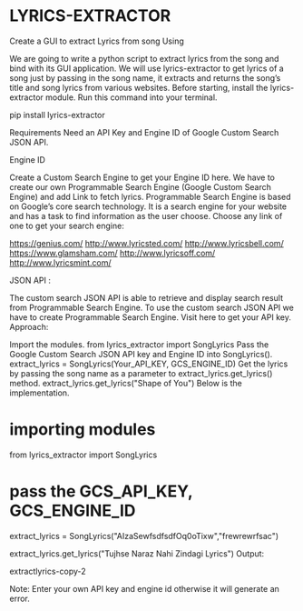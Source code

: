 # LYRICS-EXTRACTOR

Create a GUI to extract Lyrics from song Using 

We are going to write a python script to extract lyrics from the song and bind with its GUI application. We will use lyrics-extractor to get lyrics of a song just by passing in the song name, it extracts and returns the song’s title and song lyrics from various websites. Before starting, install the lyrics-extractor module. Run this command into your terminal.

pip install lyrics-extractor

Requirements
Need an API Key and Engine ID of Google Custom Search JSON API.

Engine ID 

Create a Custom Search Engine to get your Engine ID here.
We have to create our own Programmable Search Engine (Google Custom Search Engine) and add Link to fetch lyrics.
Programmable Search Engine is based on Google’s core search technology.
It is a search engine for your website and has a task to find information as the user choose.
Choose any link of one to get your search engine:

https://genius.com/
http://www.lyricsted.com/
http://www.lyricsbell.com/
https://www.glamsham.com/
http://www.lyricsoff.com/
http://www.lyricsmint.com/


JSON API :

The custom search JSON API is able to retrieve and display search result from Programmable Search Engine.
To use the custom search JSON API we have to create Programmable Search Engine.
Visit here to get your API key.
Approach:

Import the modules.
from lyrics_extractor import SongLyrics 
Pass the Google Custom Search JSON API key and Engine ID into SongLyrics().
extract_lyrics = SongLyrics(Your_API_KEY, GCS_ENGINE_ID)
Get the lyrics by passing the song name as a parameter to extract_lyrics.get_lyrics() method.
extract_lyrics.get_lyrics("Shape of You")
Below is the implementation.


# importing modules
from lyrics_extractor import SongLyrics

# pass the GCS_API_KEY, GCS_ENGINE_ID
extract_lyrics = SongLyrics("AIzaSewfsdfsdfOq0oTixw","frewrewrfsac")

extract_lyrics.get_lyrics("Tujhse Naraz Nahi Zindagi Lyrics")
Output:

extractlyrics-copy-2


Note: Enter your own API key and engine id otherwise it will generate an error.
